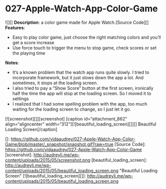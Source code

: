 # 027-Apple-Watch-App-Color-Game

![][] **Description**: a color game made for Apple Watch.[Source Code][]
**Features**:

-   Easy to play color game, just choose the right matching colors and
you’ll get a score increase
-   Use force touch to trigger the menu to stop game, check scores or
set the playing time

**Notes**:

-   It’s a known problem that the watch app runs quite slowly. I tried
to incorporate framework, but it just slows down the app a lot. And
sometimes, it stops at the loading screen.
-   I also tried to pay a “Show Score” button at the first screen,
ironically half the time the app will stop at the loading screen. So
I moved it to settings
-   I realized that I had some spelling problem with the app, too much
waiting for the loading screen to change, so I just let it go.

[![screenshot][]][screenshot] [caption id=“attachment\_862”
align=“aligncenter” width=“312”][![beautiful\_loading\_screen][]][]
Beautiful Loading Screen[/caption]

[]: https://github.com/vidaaudrey/027-Apple-Watch-App-Color-Game/blob/master/_snapshot/snapshot.gif?raw=true
[Source Code]: https://github.com/vidaaudrey/027-Apple-Watch-App-Color-Game
[screenshot]: http://audreyli.me/wp-content/uploads/2015/05/screenshot.png
[beautiful\_loading\_screen]: http://audreyli.me/wp-content/uploads/2015/05/beautiful_loading_screen.png
"Beautiful Loading Screen"
[![beautiful\_loading\_screen][]]: http://audreyli.me/wp-content/uploads/2015/05/beautiful_loading_screen.png